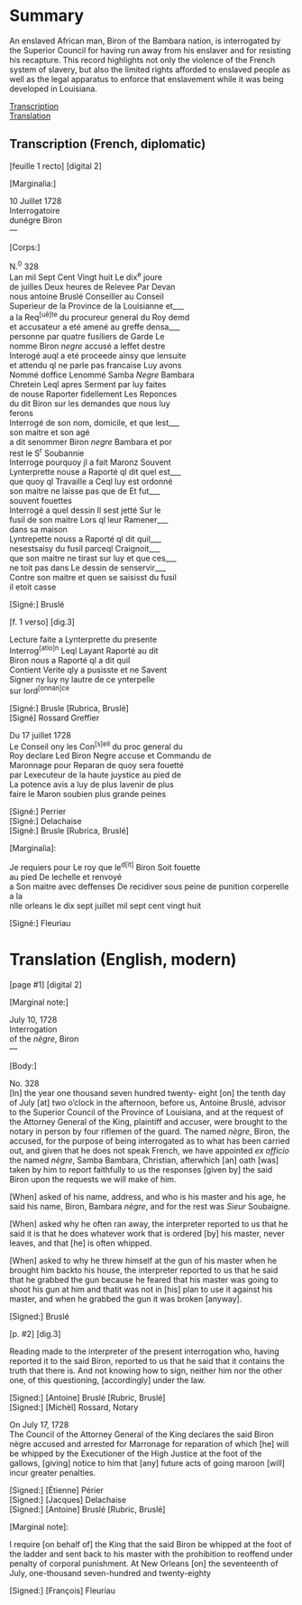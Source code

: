 # Summary  
An enslaved African man, Biron of the Bambara nation, is interrogated by the Superior Council for having run away from his enslaver and for resisting his recapture. This record highlights not only the violence of the French system of slavery, but also the limited rights afforded to enslaved people as well as the legal apparatus to enforce that enslavement while it was being developed in Louisiana.  
  
[Transcription](#transcription-french-diplomatic)  
[Translation](#translation-english-modern)  
  
## Transcription (French, diplomatic)  
  
[feuille 1 recto] [digital 2]  
  
  
[Marginalia:]   
  
10 Juillet 1728  
Interrogatoire  
dunégre Biron  
—   
  
[Corps:]  
  
N.<sup>0</sup> 328  
Lan mil Sept Cent Vingt huit Le dix<sup>e</sup> joure  
de juilles Deux heures de Relevee Par Devan  
nous antoine Bruslé Conseiller au Conseil  
Superieur de la Province de la Louisianne et___  
a la Req<sup>[uê]te</sup> du procureur general du Roy demd  
et accusateur a eté amené au greffe densa___  
personne par quatre fusiliers de Garde Le  
nomme Biron *negre* accusé a leffet destre   
Interogé auql a eté proceede ainsy que lensuite  
et attendu ql ne parle pas francaise Luy avons  
Nommé doffice Lenommé Samba *Negre* Bambara  
Chretein Leql apres Serment par luy faites  
de nouse Raporter fidellement Les Reponces  
du dit Biron sur les demandes que nous luy   
ferons  
Interrogé de son nom, domicile, et que lest___   
son maitre et son agé   
a dit senommer Biron *negre* Bambara et por  
rest le S<sup>r</sup> Soubannie   
Interroge pourquoy jl a fait Maronz Souvent  
Lynterprette nouse a Raporté ql dit quel est___  
que quoy ql Travaille a Ceql luy est ordonné  
son maitre ne laisse pas que de Et fut___  
souvent fouettes  
Interrogé a quel dessin Il sest jetté Sur le   
fusil de son maitre Lors ql leur Ramener___  
dans sa maison  
Lyntrepette nouss a Raporté ql dit quil___  
nesestsaisy du fusil parceql Craignoit___  
que son maitre ne tirast sur luy et que ces___  
ne toit pas dans Le dessin de senservir___  
Contre son maitre et quen se saisisst du fusil  
il etoit casse  
  
  
[Signé:] Bruslé  
  
  
[f. 1 verso] [dig.3]  
  
  
Lecture faite a Lynterprette du presente  
Interrog<sup>[atio]n</sup>  Leql Layant Raporté au dit  
Biron nous a Raporté ql a dit quil  
Contient Verite qly a pusisste et ne Savent  
Signer ny luy ny lautre de ce ynterpelle  
sur lord<sup>[onnan]ce</sup>   
  
  
[Signé:] Brusle [Rubrica, Bruslé]    
[Signé] Rossard Greffier   
  
Du 17 juillet 1728  
Le Conseil ony les Con<sup>[s]eil</sup> du proc general du   
Roy declare Led Biron Negre accuse et Commandu de  
Maronnage pour Reparan de quoy sera fouetté  
par Lexecuteur de la haute juystice au pied de   
La potence avis a luy de plus lavenir de plus  
faire le Maron soubien plus grande peines  
  
  
[Signé:] Perrier   
[Signé:] Delachaise    
[Signé:] Brusle [Rubrica, Bruslé]  
  
[Marginalia]:   
  
Je requiers pour Le roy que le<sup>d[it]</sup> Biron Soit fouette  
au pied De lechelle et renvoyé  
a Son maitre avec deffenses De recidiver sous peine de punition corperelle a la   
nlle orleans le dix sept juillet mil sept cent vingt huit   
  
  
[Signé:] Fleuriau  
  
  
# Translation (English, modern)    
  
[page #1] [digital 2]  
  
  
[Marginal note:]   
  
July 10, 1728  
Interrogation  
of the *nègre*, Biron  
—  
  
[Body:]   
  
No. 328  
[In] the year one thousand seven hundred twenty- eight [on] the tenth day of July [at] two o’clock in the afternoon, before us, Antoine Bruslé, advisor to the Superior Council of the Province of Louisiana, and at the request of the Attorney General of the King, plaintiff and accuser, were brought to the notary in person by four riflemen of the guard. The named *nègre*, Biron, the accused, for the purpose of being interrogated as to what has been carried out, and given that he does not speak French, we have appointed *ex officio* the named *nègre*, Samba Bambara, Christian, afterwhich [an] oath [was] taken by him to report faithfully to us the responses [given by] the said Biron upon the requests we will make of him.   
  
[When] asked of his name, address, and who is his master and his age, he said his name, Biron, Bambara *nègre*, and for the rest was *Sieur* Soubaigne.  
  
[When] asked why he often ran away, the interpreter reported to us that he said it is that he does whatever work that is ordered [by] his master, never leaves, and that [he] is often whipped.   
  
[When] asked to why he threw himself at the gun of his master when he brought him backto his house, the interpreter reported to us that he said that he grabbed the gun because he feared that his master was going to shoot his gun at him and thatit was not in [his] plan to use it against his master, and when he grabbed the gun it was broken [anyway].       
  
[Signed:] Bruslé   
  
  
[p. #2] [dig.3]  
  
Reading made to the interpreter of the present interrogation who, having reported it to the said Biron, reported to us that he said that it contains the truth that there is. And not knowing how to sign, neither him nor the other one, of this questioning, [accordingly] under the law.  
  
  
[Signed:] [Antoine] Bruslé [Rubric, Bruslé]  
[Signed:] [Michèl] Rossard, Notary  
  
On July 17, 1728  
The Council of the Attorney General of the King declares the said Biron nègre accused and arrested for Marronage for reparation of which [he] will be whipped by the Executioner of the High Justice at the foot of the gallows, [giving] notice to him that [any] future acts of going maroon [will] incur greater penalties.  
  
  
[Signed:] [Étienne] Périer   
[Signed:] [Jacques] Delachaise    
[Signed:] [Antoine] Bruslé [Rubric, Bruslé]  
  
[Marginal note]:   
  
I require [on behalf of] the King that the said Biron be whipped at the foot of the ladder and sent back to his master with the prohibition to reoffend under penalty of corporal punishment. At New Orleans [on] the seventeenth of July, one-thousand seven-hundred and twenty-eighty  
  
[Signed:] [François] Fleuriau   
